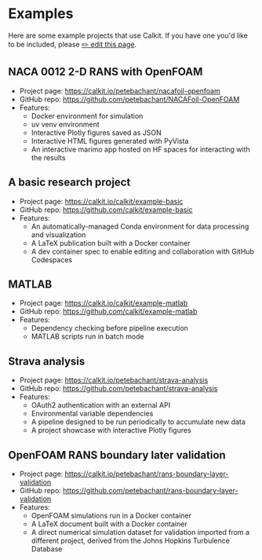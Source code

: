 # Examples

Here are some example projects that use Calkit.
If you have one you'd like to be included, please
[✏️ edit this page](https://github.com/calkit/calkit/edit/main/docs/examples.md).

## NACA 0012 2-D RANS with OpenFOAM

- Project page: https://calkit.io/petebachant/nacafoil-openfoam
- GitHub repo: https://github.com/petebachant/NACAFoil-OpenFOAM
- Features:
  - Docker environment for simulation
  - uv venv environment
  - Interactive Plotly figures saved as JSON
  - Interactive HTML figures generated with PyVista
  - An interactive marimo app hosted on HF spaces for interacting with the
    results

## A basic research project

- Project page: https://calkit.io/calkit/example-basic
- GitHub repo: https://github.com/calkit/example-basic
- Features:
  - An automatically-managed Conda environment for data processing and
    visualization
  - A LaTeX publication built with a Docker container
  - A dev container spec to enable editing and collaboration with GitHub
    Codespaces

## MATLAB

- Project page: https://calkit.io/calkit/example-matlab
- GitHub repo: https://github.com/calkit/example-matlab
- Features:
  - Dependency checking before pipeline execution
  - MATLAB scripts run in batch mode

## Strava analysis

- Project page: https://calkit.io/petebachant/strava-analysis
- GitHub repo: https://github.com/petebachant/strava-analysis
- Features:
  - OAuth2 authentication with an external API
  - Environmental variable dependencies
  - A pipeline designed to be run periodically to accumulate new data
  - A project showcase with interactive Plotly figures

## OpenFOAM RANS boundary later validation

- Project page: https://calkit.io/petebachant/rans-boundary-layer-validation
- GitHub repo: https://github.com/petebachant/rans-boundary-layer-validation
- Features:
  - OpenFOAM simulations run in a Docker container
  - A LaTeX document built with a Docker container
  - A direct numerical simulation dataset for validation imported from a
    different project, derived from the Johns Hopkins Turbulence Database
